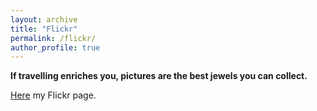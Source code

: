 ```yaml
---
layout: archive
title: "Flickr"
permalink: /flickr/
author_profile: true
---
```


<b>If travelling enriches you, pictures are the best jewels you can collect.</b>

[Here](https://www.flickr.com/people/148349088@N06/) my Flickr page.
